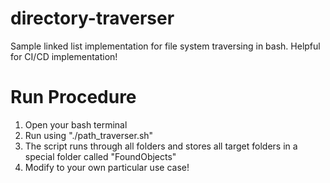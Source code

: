 # directory-traverser
Sample linked list implementation for file system traversing in bash. Helpful for CI/CD implementation!

# Run Procedure
1. Open your bash terminal
2. Run using "./path_traverser.sh"
3. The script runs through all folders and stores all target folders in a special folder called "FoundObjects"
4. Modify to your own particular use case!
